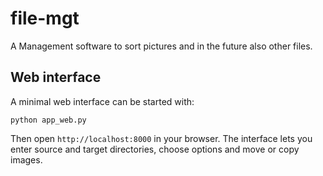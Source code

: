 # file-mgt
A Management software to sort pictures and in the future also other files.

## Web interface
A minimal web interface can be started with:
```
python app_web.py
```
Then open `http://localhost:8000` in your browser. The interface lets you enter
source and target directories, choose options and move or copy images.
